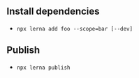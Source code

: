 ## Install dependencies

- `npx lerna add foo --scope=bar [--dev]`

## Publish

- `npx lerna publish`
